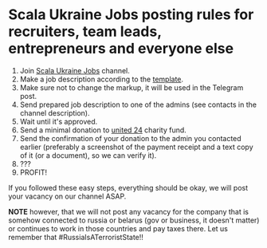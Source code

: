 # Scala Ukraine Jobs posting rules for recruiters, team leads, entrepreneurs and everyone else

1. Join [Scala Ukraine Jobs](https://t.me/scalauajobs) channel.
1. Make a job description according to the [template](https://raw.githubusercontent.com/scala-ukraine/knowledge-base/main/jobs/VACANCY_TEMPLATE.md).
1. Make sure not to change the markup, it will be used in the Telegram post.
1. Send prepared job description to one of the admins (see contacts in the channel description). 
1. Wait until it's approved.
1. Send a minimal donation to [united 24](https://u24.gov.ua/) charity fund.
1. Send the confirmation of your donation to the admin you contacted earlier (preferably a screenshot of the payment receipt and a text copy of it (or a document), so we can verify it).
1. ???
1. PROFIT!

If you followed these easy steps, everything should be okay, we will post your vacancy on our channel ASAP.

**NOTE** however, that we will not post any vacancy for the company that is somehow connected to russia or belarus (gov or business, it doesn't matter) or continues to work in those countries and pay taxes there. Let us remember that #RussiaIsATerroristState!!
